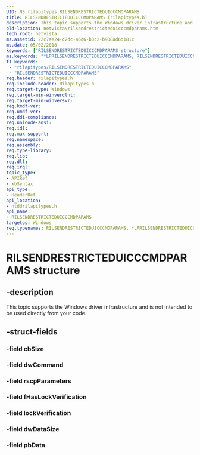 ```yaml
---
UID: NS:rilapitypes.RILSENDRESTRICTEDUICCCMDPARAMS
title: RILSENDRESTRICTEDUICCCMDPARAMS (rilapitypes.h)
description: This topic supports the Windows driver infrastructure and is not intended to be used directly from your code.
old-location: netvista\rilsendrestricteduicccmdparams.htm
tech.root: netvista
ms.assetid: 22c7ae24-c2dc-46d6-b3c2-b908ad6d181c
ms.date: 05/02/2018
keywords: ["RILSENDRESTRICTEDUICCCMDPARAMS structure"]
ms.keywords: "*LPRILSENDRESTRICTEDUICCCMDPARAMS, RILSENDRESTRICTEDUICCCMDPARAMS, RILSENDRESTRICTEDUICCCMDPARAMS structure [Network Drivers Starting with Windows Vista], netvista.rilsendrestricteduicccmdparams, ntddrilapitypes/RILSENDRESTRICTEDUICCCMDPARAMS"
f1_keywords:
 - "rilapitypes/RILSENDRESTRICTEDUICCCMDPARAMS"
 - "RILSENDRESTRICTEDUICCCMDPARAMS"
req.header: rilapitypes.h
req.include-header: Rilapitypes.h
req.target-type: Windows
req.target-min-winverclnt: 
req.target-min-winversvr: 
req.kmdf-ver: 
req.umdf-ver: 
req.ddi-compliance: 
req.unicode-ansi: 
req.idl: 
req.max-support: 
req.namespace: 
req.assembly: 
req.type-library: 
req.lib: 
req.dll: 
req.irql: 
topic_type:
- APIRef
- kbSyntax
api_type:
- HeaderDef
api_location:
- ntddrilapitypes.h
api_name:
- RILSENDRESTRICTEDUICCCMDPARAMS
targetos: Windows
req.typenames: RILSENDRESTRICTEDUICCCMDPARAMS, *LPRILSENDRESTRICTEDUICCCMDPARAMS
---
```


# RILSENDRESTRICTEDUICCCMDPARAMS structure


## -description


This topic supports the Windows driver infrastructure and is not intended to be used directly from your code.


## -struct-fields




### -field cbSize


### -field dwCommand


### -field rscpParameters


### -field fHasLockVerification


### -field lockVerification


### -field dwDataSize


### -field pbData


